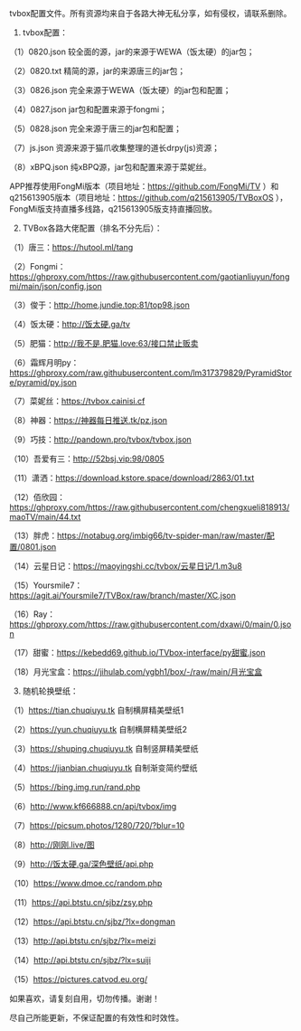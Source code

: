 tvbox配置文件。所有资源均来自于各路大神无私分享，如有侵权，请联系删除。
1. tvbox配置：

（1）0820.json  较全面的源，jar的来源于WEWA（饭太硬）的jar包；

（2）0820.txt  精简的源，jar的来源唐三的jar包；

（3）0826.json  完全来源于WEWA（饭太硬）的jar包和配置；

（4）0827.json  jar包和配置来源于fongmi；

（5）0828.json  完全来源于唐三的jar包和配置；

（7）js.json  资源来源于猫爪收集整理的道长drpy(js)资源；

（8）xBPQ.json  纯xBPQ源，jar包和配置来源于菜妮丝。

APP推荐使用FongMi版本（项目地址：https://github.com/FongMi/TV ）和q215613905版本（项目地址：https://github.com/q215613905/TVBoxOS ），FongMi版支持直播多线路，q215613905版支持直播回放。

2. TVBox各路大佬配置（排名不分先后）：

（1）唐三：https://hutool.ml/tang

（2）Fongmi：https://ghproxy.com/https://raw.githubusercontent.com/gaotianliuyun/fongmi/main/json/config.json

（3）俊于：http://home.jundie.top:81/top98.json

（4）饭太硬：http://饭太硬.ga/tv

（5）肥猫：http://我不是.肥猫.love:63/接口禁止贩卖

（6）霜辉月明py：https://ghproxy.com/raw.githubusercontent.com/lm317379829/PyramidStore/pyramid/py.json

（7）菜妮丝：https://tvbox.cainisi.cf

（8）神器：https://神器每日推送.tk/pz.json

（9）巧技：http://pandown.pro/tvbox/tvbox.json

（10）吾爱有三：http://52bsj.vip:98/0805

（11）潇洒：https://download.kstore.space/download/2863/01.txt

（12）佰欣园：https://ghproxy.com/https://raw.githubusercontent.com/chengxueli818913/maoTV/main/44.txt

（13）胖虎：https://notabug.org/imbig66/tv-spider-man/raw/master/配置/0801.json

（14）云星日记：https://maoyingshi.cc/tvbox/云星日记/1.m3u8

（15）Yoursmile7：https://agit.ai/Yoursmile7/TVBox/raw/branch/master/XC.json

（16）Ray：https://ghproxy.com/https://raw.githubusercontent.com/dxawi/0/main/0.json

（17）甜蜜：https://kebedd69.github.io/TVbox-interface/py甜蜜.json

（18）月光宝盒：https://jihulab.com/ygbh1/box/-/raw/main/月光宝盒

3. 随机轮换壁纸：

（1）https://tian.chuqiuyu.tk  自制横屏精美壁纸1

（2）https://yun.chuqiuyu.tk  自制横屏精美壁纸2

（3）https://shuping.chuqiuyu.tk  自制竖屏精美壁纸

（4）https://jianbian.chuqiuyu.tk  自制渐变简约壁纸

（5）https://bing.img.run/rand.php

（6）http://www.kf666888.cn/api/tvbox/img

（7）https://picsum.photos/1280/720/?blur=10

（8）http://刚刚.live/图 

（9）http://饭太硬.ga/深色壁纸/api.php

（10）https://www.dmoe.cc/random.php

（11）https://api.btstu.cn/sjbz/zsy.php

（12）https://api.btstu.cn/sjbz/?lx=dongman

（13）http://api.btstu.cn/sjbz/?lx=meizi

（14）http://api.btstu.cn/sjbz/?lx=suiji

（15）https://pictures.catvod.eu.org/

如果喜欢，请复刻自用，切勿传播。谢谢！

尽自己所能更新，不保证配置的有效性和时效性。

